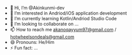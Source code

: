 - 👋 Hi, I’m @Akinkunmi-dev
- 👀 I’m interested in Andriod/iOS application development
- 🌱 I’m currently learning Kotlin/Andriod Studio Code
- 💞️ I’m looking to collaborate on ...
- 📫 How to reach me akanoqayyum97@gmail.com / hotwheelsondeals@gmail.com
- 😄 Pronouns: He/Him
- ⚡ Fun fact: ...

<!---
Akinkunmi-dev/Akinkunmi-dev is a ✨ special ✨ repository because its `README.md` (this file) appears on your GitHub profile.
You can click the Preview link to take a look at your changes.
--->
